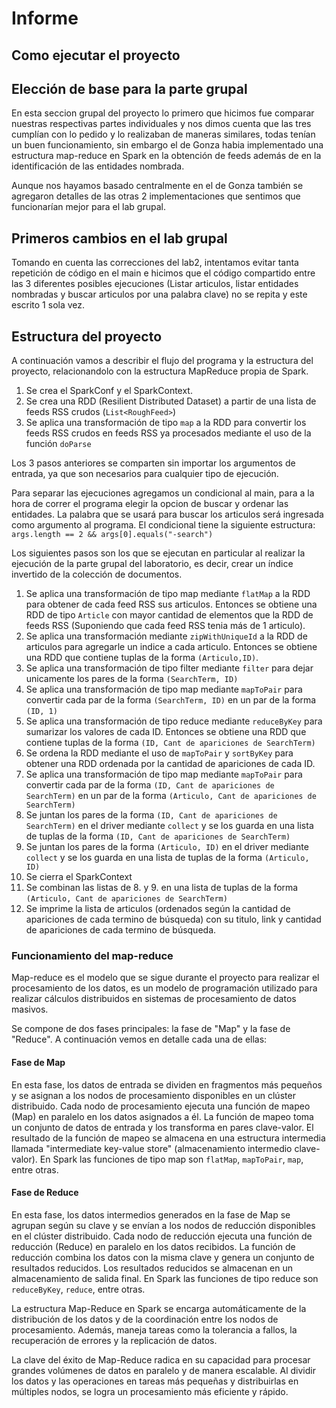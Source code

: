 #  Informe

## Como ejecutar el proyecto


## Elección de base para la parte grupal

En esta seccion grupal del proyecto lo primero que hicimos fue comparar nuestras respectivas partes individuales y nos dimos cuenta que las tres cumplían con lo pedido y lo realizaban de maneras similares, todas tenían un buen funcionamiento, sin embargo el de Gonza habia implementado una estructura map-reduce en Spark en la obtención de feeds además de en la identificación de las entidades nombrada.

Aunque nos hayamos basado centralmente en el de Gonza también se agregaron detalles de las otras 2 implementaciones que sentimos que funcionarían mejor para el lab grupal.

## Primeros cambios en el lab grupal

Tomando en cuenta las correcciones del lab2, intentamos evitar tanta repetición de código en el main e hicimos que el código compartido entre las 3 diferentes posibles ejecuciones (Listar articulos, listar entidades nombradas y buscar articulos por una palabra clave) no se repita y este escrito 1 sola vez.

## Estructura del proyecto

A continuación vamos a describir el flujo del programa y la estructura del proyecto, relacionandolo con la estructura MapReduce propia de Spark.

1. Se crea el SparkConf y el SparkContext.
2. Se crea una RDD (Resilient Distributed Dataset) a partir de una lista de feeds RSS crudos (`List<RoughFeed>`)
3. Se aplica una transformación de tipo `map` a la RDD para convertir los feeds RSS crudos en feeds RSS ya procesados mediante el uso de la función `doParse`

Los 3 pasos anteriores se comparten sin importar los argumentos de entrada, ya que son necesarios para cualquier tipo de ejecución.

Para separar las ejecuciones agregamos un condicional al main, para a la hora de correr el programa elegir la opcion de buscar y ordenar las entidades. La palabra que se usará para buscar los articulos será ingresada como argumento al programa. El condicional tiene la siguiente estructura: `args.length == 2 && args[0].equals("-search")`

Los siguientes pasos son los que se ejecutan en particular al realizar la ejecución de la parte grupal del laboratorio, es decir, crear un índice invertido de la colección de documentos. 

1. Se aplica una transformación de tipo map mediante `flatMap` a la RDD para obtener de cada feed RSS sus articulos. Entonces se obtiene una RDD de tipo `Article` con mayor cantidad de elementos que la RDD de feeds RSS (Suponiendo que cada feed RSS tenia más de 1 articulo).
2. Se aplica una transformación mediante `zipWithUniqueId` a la RDD de articulos para agregarle un indice a cada articulo. Entonces se obtiene una RDD que contiene tuplas de la forma `(Articulo,ID)`.
3. Se aplica una transformación de tipo filter mediante `filter` para dejar unicamente los pares de la forma `(SearchTerm, ID)`
4. Se aplica una transformación de tipo map mediante `mapToPair` para convertir cada par de la forma `(SearchTerm, ID)` en un par de la forma `(ID, 1)`
5. Se aplica una transformación de tipo reduce mediante `reduceByKey` para sumarizar los valores de cada ID. Entonces se obtiene una RDD que contiene tuplas de la forma `(ID, Cant de apariciones de SearchTerm)`
6. Se ordena la RDD mediante el uso de `mapToPair` y `sortByKey` para obtener una RDD ordenada por la cantidad de apariciones de cada ID.
7. Se aplica una transformación de tipo map mediante `mapToPair` para convertir cada par de la forma `(ID, Cant de apariciones de SearchTerm)` en un par de la forma `(Articulo, Cant de apariciones de SearchTerm)`
8. Se juntan los pares de la forma `(ID, Cant de apariciones de SearchTerm)` en el driver mediante `collect` y se los guarda en una lista de tuplas de la forma `(ID, Cant de apariciones de SearchTerm)`
9. Se juntan los pares de la forma `(Articulo, ID)` en el driver mediante `collect` y se los guarda en una lista de tuplas de la forma `(Articulo, ID)`
10. Se cierra el SparkContext
11. Se combinan las listas de 8. y 9. en una lista de tuplas de la forma `(Articulo, Cant de apariciones de SearchTerm)`
12. Se imprime la lista de articulos (ordenados según la cantidad de apariciones de cada termino de búsqueda) con su titulo, link y cantidad de apariciones de cada termino de búsqueda.

### Funcionamiento del map-reduce

Map-reduce es el modelo que se sigue durante el proyecto para realizar el procesamiento de los datos, es un modelo de programación utilizado para realizar cálculos distribuidos en sistemas de procesamiento de datos masivos. 

Se compone de dos fases principales: la fase de "Map" y la fase de "Reduce". A continuación vemos en detalle cada una de ellas:

#### Fase de Map

En esta fase, los datos de entrada se dividen en fragmentos más pequeños y se asignan a los nodos de procesamiento disponibles en un clúster distribuido.
Cada nodo de procesamiento ejecuta una función de mapeo (Map) en paralelo en los datos asignados a él. La función de mapeo toma un conjunto de datos de entrada y los transforma en pares clave-valor.
El resultado de la función de mapeo se almacena en una estructura intermedia llamada "intermediate key-value store" (almacenamiento intermedio clave-valor).
En Spark las funciones de tipo map son `flatMap`, `mapToPair`, `map`, entre otras.


#### Fase de Reduce

En esta fase, los datos intermedios generados en la fase de Map se agrupan según su clave y se envían a los nodos de reducción disponibles en el clúster distribuido.
Cada nodo de reducción ejecuta una función de reducción (Reduce) en paralelo en los datos recibidos. La función de reducción combina los datos con la misma clave y genera un conjunto de resultados reducidos.
Los resultados reducidos se almacenan en un almacenamiento de salida final.
En Spark las funciones de tipo reduce son `reduceByKey`, `reduce`, entre otras.



La estructura Map-Reduce en Spark se encarga automáticamente de la distribución de los datos y de la coordinación entre los nodos de procesamiento. Además, maneja tareas como la tolerancia a fallos, la recuperación de errores y la replicación de datos.

La clave del éxito de Map-Reduce radica en su capacidad para procesar grandes volúmenes de datos en paralelo y de manera escalable. Al dividir los datos y las operaciones en tareas más pequeñas y distribuirlas en múltiples nodos, se logra un procesamiento más eficiente y rápido.


